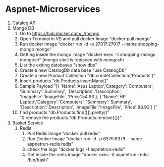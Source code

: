 # Aspnet-Microservices
1. Catalog.API
2. Mongo DB
   1. Go to https://hub.docker.com/_/mongo
   2. Open Terminal in VS and pull docker Image "docker pull mongo"
   3. Run docker image "docker run -d -p 27017:27017 --name shopping-mongo mongo"
   4. Getting inside the mongo image "docker exec -it shopping-mongo mongosh" (mongo shell is replaced with mongosh)
   5. List the exiting databases "show dbs"
   6. Create a new CatalogDb data base "use CatalogDb"
   7. Create a new Product Collection "db.createCollection('Products')"
   8. Insert products "db.Products.insertMany()"
   8. Sample Payload "[{ 'Name':'Asus Laptop','Category':'Computers', 'Summary':'Summary', 'Description':'Description', 'ImageFile':'ImageFile', 'Price':54.93 }, { 'Name':'HP Laptop','Category':'Computers', 'Summary':'Summary', 'Description':'Description', 'ImageFile':'ImageFile', 'Price':88.93 } ]"
   9. find products "db.Products.find([]).pretty()"       
   10 remove the products "db.Products.remove({})"
3. Basket Service
   1. Redis
      1. Pull Redis Image "docker pull redis"
      2. Run Docker Image "docker run -d -p 6379:6379 --name aspnetrun-redis redis"
      3. check the logs "docker logs -f aspnetrun-redis"
      4. Get inside the redis image "docker exec -it aspnetrun-redis /bin/bash"
